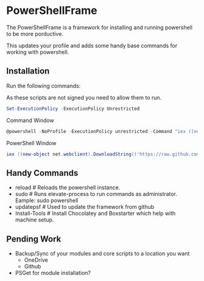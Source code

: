 # PowerShellFrame

The PowerShellFrame is a framework for installing and running powershell to be more porductive. 

This updates your profile and adds some handy base commands for working with powershell. 

## Installation

Run the following commands:

As these scripts are not signed you need to allow them to run.

```PowerShell
Set-ExecutionPolicy -ExecutionPolicy Unrestricted
```

Command Window

```PowerShell
@powershell -NoProfile -ExecutionPolicy unrestricted -Command "iex ((new-object net.webclient).DownloadString('https://raw.github.com/sytone/PowerShellFrame/master/install.ps1'))"
```

PowerShell Window

```PowerShell
iex ((new-object net.webclient).DownloadString(('https://raw.github.com/sytone/PowerShellFrame/master/install.ps1?x={0}' -f (Get-Random))))
```

## Handy Commands

- reload          # Reloads the powershell instance. 
- sudo            # Runs elevate-process to run commands as administrator. Eample: sudo powershell
- updatepsf       # Used to update the framework from github
- Install-Tools   # Install Chocolatey and Boxstarter which help with machine setup. 

## Pending Work

- Backup/Sync of your modules and core scripts to a location you want
  - OneDrive
  - Github
- PSGet for module installation?
